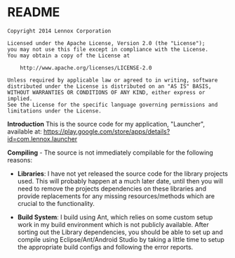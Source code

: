 README
======

    
    Copyright 2014 Lennox Corporation
    
    Licensed under the Apache License, Version 2.0 (the "License");
    you may not use this file except in compliance with the License.
    You may obtain a copy of the License at
    
        http://www.apache.org/licenses/LICENSE-2.0
    
    Unless required by applicable law or agreed to in writing, software
    distributed under the License is distributed on an "AS IS" BASIS,
    WITHOUT WARRANTIES OR CONDITIONS OF ANY KIND, either express or implied.
    See the License for the specific language governing permissions and
    limitations under the License.
    

**Introduction** This is the source code for my application, "Launcher", available at:
   https://play.google.com/store/apps/details?id=com.lennox.launcher    

**Compiling** - The source is not immediately compilable for the following reasons:    

* **Libraries**: I have not yet released the source code for the library projects used. This will probably happen at a much later date, until then you will need to remove the projects dependencies on these libraries and provide replacements for any missing resources/methods which are crucial to the functionality.

* **Build System**: I build using Ant, which relies on some custom setup work in my build environment which is not publicly available. After sorting out the Library dependencies, you should be able to set up and compile using Eclipse/Ant/Android Studio by taking a little time to setup the appropriate build configs and following the error reports.


